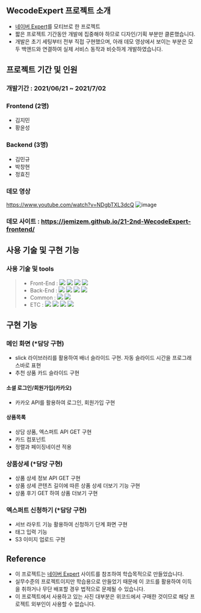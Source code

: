## WecodeExpert 프로젝트 소개

- [네이버 Expert](https://m.expert.naver.com/)를 모티브로 한 프로젝트 
- 짧은 프로젝트 기간동안 개발에 집중해야 하므로 디자인/기획 부분만 클론했습니다.
- 개발은 초기 세팅부터 전부 직접 구현했으며, 아래 데모 영상에서 보이는 부분은 모두 백앤드와 연결하여 실제 서비스 동작과 비슷하게 개발하였습니다.

## 프로젝트 기간 및 인원

### 개발기간 : 2021/06/21 ~ 2021/7/02

### Frontend (2명)

- 김지민
- 황윤성

### Backend (3명)

- 김민규
- 박창현
- 정효진

### 데모 영상
https://www.youtube.com/watch?v=NDgbTXL3dcQ
![image](https://user-images.githubusercontent.com/55984573/124383418-4bbb2e80-dd07-11eb-9ba9-97a76e6f1087.png)

### 데모 사이트 : https://jemizem.github.io/21-2nd-WecodeExpert-frontend/

## 사용 기술 및 구현 기능

### 사용 기술 및 tools
> - Front-End : <img src="https://img.shields.io/badge/ES6+-F7DF1E?style=for-the-badge&logo=javascript&logoColor=white"/>&nbsp;<img src="https://img.shields.io/badge/React.js-61DAFB?style=for-the-badge&logo=React&logoColor=white"/>&nbsp;<img src="https://img.shields.io/badge/React%20Router-CA4245?style=for-the-badge&logo=React-router&logoColor=white"/>&nbsp;<img src="https://img.shields.io/badge/styledcomponent-CC6699?style=for-the-badge&logo=sass&logoColor=white"/>
> - Back-End : <img src="https://img.shields.io/badge/Python 3.8-3776AB?style=for-the-badge&logo=Python&logoColor=white"/>&nbsp;<img src="https://img.shields.io/badge/Django 3.2.4-092E20?style=for-the-badge&logo=Django&logoColor=white"/>&nbsp;<img src="https://img.shields.io/badge/Mysql 8.0-4479A1?style=for-the-badge&logo=Mysql&logoColor=white"/>&nbsp;<img src="https://img.shields.io/badge/PyJWT 2.1-000000?style=for-the-badge&logo=JsonWebTokens&logoColor=white"/>&nbsp;
> - Common : <img src="https://img.shields.io/badge/AWS RDS/EC2-232F3E?style=for-the-badge&logo=Amazon&logoColor=white"/>&nbsp;<img src="https://img.shields.io/badge/Kakao API-FFCD00?style=for-the-badge&logo=kakao&logoColor=white"/>
> - ETC : <img src="https://img.shields.io/badge/Git-F05032?style=for-the-badge&logo=Git&logoColor=white"/>&nbsp;<img src="https://img.shields.io/badge/Github-181717?style=for-the-badge&logo=Github&logoColor=white"/>&nbsp;<img src="https://img.shields.io/badge/Postman-FF6C37?style=for-the-badge&logo=Postman&logoColor=white"/>&nbsp;<img src="https://img.shields.io/badge/Trello-0052CC?style=for-the-badge&logo=Trello&logoColor=white"/>


## 구현 기능

### 메인 화면 (*담당 구현)
- slick 라이브러리를 활용하여 배너 슬라이드 구현. 자동 슬라이드 시간을 프로그래스바로 표현
- 추천 상품 카드 슬라이드 구현

#### 소셜 로그인/회원가입(카카오)
- 카카오 API를 활용하여 로그인, 회원가입 구현

#### 상품목록
- 상담 상품, 엑스퍼트 API GET 구현
- 카드 컴포넌트 
- 정렬과 페이징네이션 적용

### 상품상세 (*담당 구현)
- 상품 상세 정보 API GET 구현
- 상품 상세 콘텐츠 길이에 따른 상품 상세 더보기 기능 구현
- 상품 후기 GET 하여 상품 더보기 구현

### 엑스퍼트 신청하기 (*담당 구현)
- 서브 라우트 기능 활용하여 신청하기 단계 화면 구현
- 태그 입력 기능
- S3 이미지 업로드 구현

## Reference

- 이 프로젝트는 [네이버 Expert](https://m.expert.naver.com/) 사이트를 참조하여 학습목적으로 만들었습니다.
- 실무수준의 프로젝트이지만 학습용으로 만들었기 때문에 이 코드를 활용하여 이득을 취하거나 무단 배포할 경우 법적으로 문제될 수 있습니다.
- 이 프로젝트에서 사용하고 있는 사진 대부분은 위코드에서 구매한 것이므로 해당 프로젝트 외부인이 사용할 수 없습니다.
